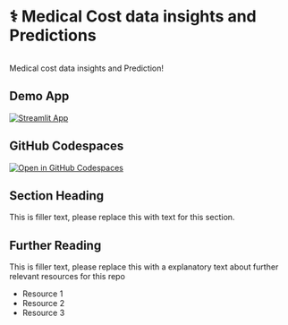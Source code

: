 # ⚕️ Medical Cost data insights and Predictions 
```
```

Medical cost data insights and Prediction!
## Demo App

[![Streamlit App](https://static.streamlit.io/badges/streamlit_badge_black_white.svg)](https://Medical_cost_data_insights_and_Prediction.app/)

## GitHub Codespaces

[![Open in GitHub Codespaces](https://github.com/codespaces/badge.svg)](https://codespaces.new/streamlit/app-starter-kit?quickstart=1)

## Section Heading

This is filler text, please replace this with text for this section.

## Further Reading

This is filler text, please replace this with a explanatory text about further relevant resources for this repo
- Resource 1
- Resource 2
- Resource 3
